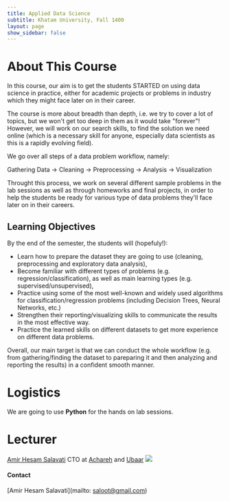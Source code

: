 ```yaml
---
title: Applied Data Science
subtitle: Khatam University, Fall 1400
layout: page
show_sidebar: false
---
```


# About This Course
In this course, our aim is to get the students STARTED on using data science in practice, either for academic projects or problems in industry which they might face later on in their career. 

The course is more about breadth than depth, i.e. we try to cover a lot of topics, but we won't get too deep in them as it would take "forever"! However, we will work on our search skills, to find the solution we need online (which is a necessary skill for anyone, especially data scientists as this is a rapidly evolving field).

We go over all steps of a data problem workflow, namely: 

Gathering Data → Cleaning → Preprocessing → Analysis → Visualization 

Throught this process, we work on several different sample problems in the lab sessions as well as through homeworks and final projects, in order to help the students be ready for various type of data problems they'll face later on in their careers.

## Learning Objectives
By the end of the semester, the students will (hopefuly!):

* Learn how to prepare the dataset they are going to use (cleaning, preprocessing and exploratory data analysis),
* Become familiar with different types of problems (e.g. regression/classification), as well as main learning types (e.g. supervised/unsupervised),
* Practice using some of the most well-known and widely used algorithms for classification/regression problems (including Decision Trees, Neural Networks, etc.)
* Strengthen their reporting/visualizing skills to communicate the results in the most effective way.
* Practice the learned skills on different datasets to get more experience on different data problems.

Overall, our main target is that we can conduct the whole workflow (e.g. from gathering/finding the dataset to pareparing it and then analyzing and reporting the results) in a confident smooth manner.

# Logistics
We are going to use **Python** for the hands on lab sessions.


# Lecturer
[Amir Hesam Salavati](http://saloot.negsam.ir/)
CTO at [Achareh](https://achareh.ir) and [Ubaar](https://ubaar.ir)
<img src="http://lcav.epfl.ch/files/content/sites/lcav/files/images/Home/LCAV_anim_200.gif">

#### Contact
[Amir Hesam Salavati](mailto: saloot@gmail.com) <br>

